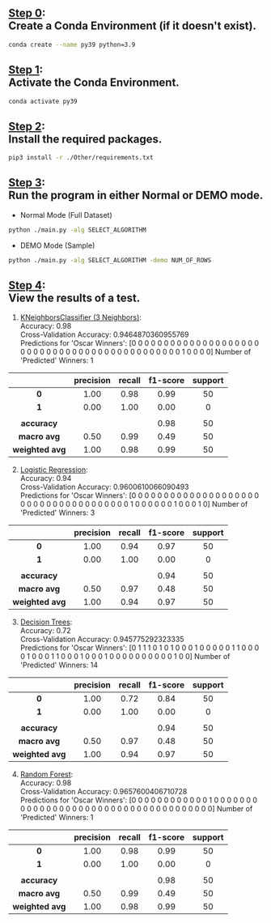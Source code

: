 ## <u>Step 0</u>:<br>Create a Conda Environment (if it doesn't exist).
```bash
conda create --name py39 python=3.9
```

## <u>Step 1</u>:<br>Activate the Conda Environment.
```bash
conda activate py39
```

## <u>Step 2</u>:<br>Install the required packages.
```bash
pip3 install -r ./Other/requirements.txt
```

## <u>Step 3</u>:<br>Run the program in either Normal or DEMO mode.
* Normal Mode (Full Dataset)
```bash
python ./main.py -alg SELECT_ALGORITHM
```
* DEMO Mode (Sample) 
```bash
python ./main.py -alg SELECT_ALGORITHM -demo NUM_OF_ROWS
```

## <u>Step 4</u>:<br>View the results of a test.
1. <u>KNeighborsClassifier (3 Neighbors)</u>:<br>
Accuracy: 0.98<br>
Cross-Validation Accuracy: 0.9464870360955769<br>
Predictions for 'Oscar Winners': [0 0 0 0 0 0 0 0 0 0 0 0 0 0 0 0 0 0 0 0 0 0 0 0 0 0 0 0 0 0 0 0 0 0 0 0 0 0 0 0 0 0 0 0 0 1 0 0 0 0]
Number of 'Predicted' Winners: 1

|         	          | **precision** 	 | **recall** 	 | **f1-score** 	 | **support** 	 |
|:------------------:|:---------------:|:------------:|:--------------:|:-------------:|
|    **0**      	    |   1.00     	    |  0.98    	   |   0.99     	   |   50     	    |
|    **1**      	    |   0.00     	    |  1.00    	   |   0.00     	   |   0      	    |
|         	          |        	        |      	       |       	        |       	       |
|  **accuracy**   	  |        	        |      	       |   0.98     	   |   50     	    |
|  **macro avg**  	  |   0.50     	    |  0.99    	   |   0.49     	   |   50     	    |
| **weighted avg** 	 |   1.00     	    |  0.98    	   |   0.99     	   |   50     	    |

2. <u>Logistic Regression</u>:<br>
Accuracy: 0.94<br>
Cross-Validation Accuracy: 0.9600610066090493<br>
Predictions for 'Oscar Winners': [0 0 0 0 0 0 0 0 0 0 0 0 0 0 0 0 0 0 0 0 0 0 0 0 0 0 0 0 0 0 0 0 0 0 0 0 0 1 0 0 0 0 0 0 1 0 0 0 1 0]
Number of 'Predicted' Winners: 3

|         	          | **precision** 	 | **recall** 	 | **f1-score** 	 | **support** 	 |
|:------------------:|:---------------:|:------------:|:--------------:|:-------------:|
|    **0**      	    |   1.00     	    |  0.94    	   |   0.97     	   |   50     	    |
|    **1**      	    |   0.00     	    |  1.00    	   |   0.00     	   |   0      	    |
|         	          |        	        |      	       |       	        |       	       |
|  **accuracy**   	  |        	        |      	       |   0.94     	   |   50     	    |
|  **macro avg**  	  |   0.50     	    |  0.97    	   |   0.48     	   |   50     	    |
| **weighted avg** 	 |   1.00     	    |  0.94    	   |   0.97     	   |   50     	    |

3. <u>Decision Trees</u>:<br>
Accuracy: 0.72<br>
Cross-Validation Accuracy: 0.945775292323335<br>
Predictions for 'Oscar Winners': [0 1 1 1 0 1 0 1 0 0 0 1 0 0 0 0 0 1 1 0 0 0 0 1 0 0 0 1 1 0 0 0 1 0 0 0 1 0 0 0 0 0 0 0 0 0 0 1 0 0]
Number of 'Predicted' Winners: 14

|         	          | **precision** 	 | **recall** 	 | **f1-score** 	 | **support** 	 |
|:------------------:|:---------------:|:------------:|:--------------:|:-------------:|
|    **0**      	    |   1.00     	    |  0.72    	   |   0.84     	   |   50     	    |
|    **1**      	    |   0.00     	    |  1.00    	   |   0.00     	   |   0      	    |
|         	          |        	        |      	       |       	        |       	       |
|  **accuracy**   	  |        	        |      	       |   0.94     	   |   50     	    |
|  **macro avg**  	  |   0.50     	    |  0.97    	   |   0.48     	   |   50     	    |
| **weighted avg** 	 |   1.00     	    |  0.94    	   |   0.97     	   |   50     	    |

4. <u>Random Forest</u>:<br>
Accuracy: 0.98<br>
Cross-Validation Accuracy: 0.9657600406710728<br>
Predictions for 'Oscar Winners': [0 0 0 0 0 0 0 0 0 0 0 0 1 0 0 0 0 0 0 0 0 0 0 0 0 0 0 0 0 0 0 0 0 0 0 0 0 0 0 0 0 0 0 0 0 0 0 0 0 0]
Number of 'Predicted' Winners: 1

|         	          | **precision** 	 | **recall** 	 | **f1-score** 	 | **support** 	 |
|:------------------:|:---------------:|:------------:|:--------------:|:-------------:|
|    **0**      	    |   1.00     	    |  0.98    	   |   0.99     	   |   50     	    |
|    **1**      	    |   0.00     	    |  1.00    	   |   0.00     	   |   0      	    |
|         	          |        	        |      	       |       	        |       	       |
|  **accuracy**   	  |        	        |      	       |   0.98     	   |   50     	    |
|  **macro avg**  	  |   0.50     	    |  0.99    	   |   0.49     	   |   50     	    |
| **weighted avg** 	 |   1.00     	    |  0.98    	   |   0.99     	   |   50     	    |